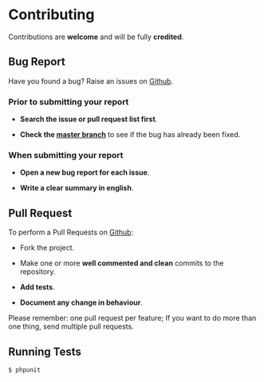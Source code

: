 # Contributing

Contributions are **welcome** and will be fully **credited**.

## Bug Report

Have you found a bug? Raise an issues on [Github](https://github.com/comodojo/ldaph/issues).

### Prior to submitting your report

- **Search the issue or pull request list first**.

- **Check the [master branch](https://github.com/comodojo/ldaph)** to see if the bug has already been fixed.

### When submitting your report

- **Open a new bug report for each issue**.

- **Write a clear summary in english**.

## Pull Request

To perform a Pull Requests on [Github](https://github.com/comodojo/ldaph/pulls):

- Fork the project.

- Make one or more **well commented and clean** commits to the repository.

- **Add tests**.

- **Document any change in behaviour**.

Please remember: one pull request per feature; If you want to do more than one thing, send multiple pull requests.

## Running Tests

``` bash
$ phpunit
```
